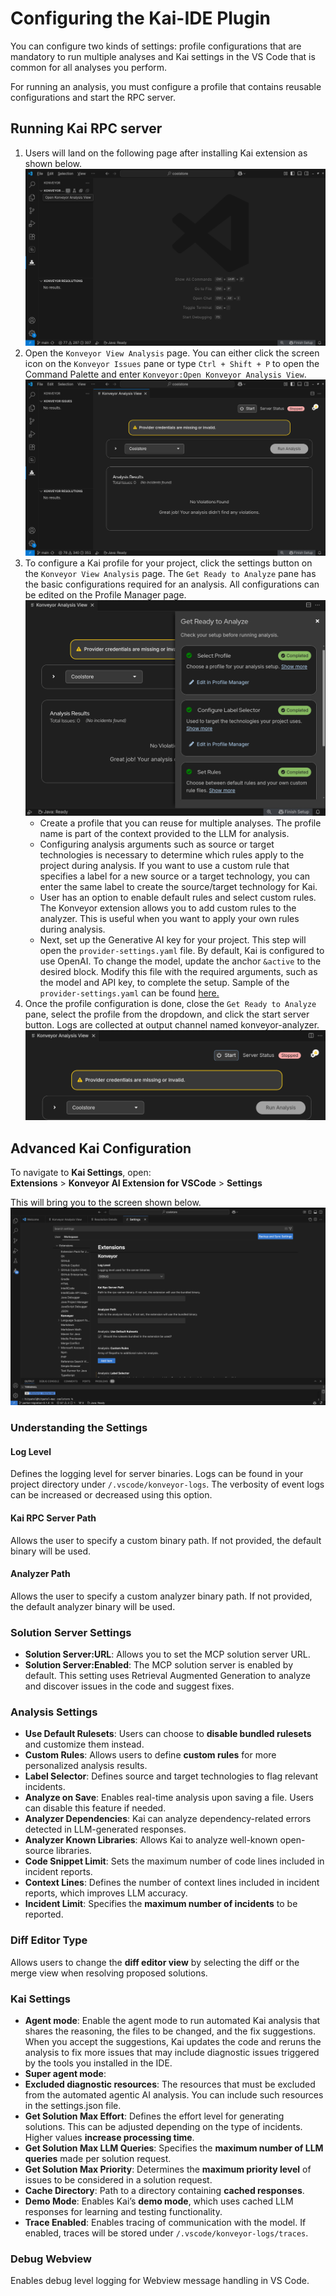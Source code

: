 # Configuring the Kai-IDE Plugin

You can configure two kinds of settings: profile configurations that are mandatory to run multiple analyses and Kai settings in the VS Code that is common for all analyses you perform.

For running an analysis, you must configure a profile that contains reusable configurations and start the RPC server.

## Running Kai RPC server

1. Users will land on the following page after installing Kai extension as shown below. 
   ![initial screen](images/first-screen.png)
2.  Open the `Konveyor View Analysis` page. You can either click the screen icon on the `Konveyor Issues` pane or type `Ctrl + Shift + P` to open the Command Palette and enter `Konveyor:Open Konveyor Analysis View`.
   ![Konveyor View Analysis](images/konveyor-analysis-view-page.png)
3. To configure a Kai profile for your project, click the settings button on the `Konveyor View Analysis` page. The `Get Ready to Analyze` pane has the basic configurations required for an analysis. All configurations can be edited on the Profile Manager page.
   ![profile-configuration](images/get-ready-to-analyze.png)
   - Create a profile that you can reuse for multiple analyses. The profile name is part of the context provided to the LLM for analysis. 
   - Configuring analysis arguments such as source or target technologies is necessary to determine which rules apply to the project during analysis. If you want to use a custom rule that specifies a label for a new source or a target technology, you can enter the same label to create the source/target technology for Kai.
   - User has an option to enable default rules and select custom rules. The Konveyor extension allows you to add custom rules to the analyzer. This is useful when you want to apply your own rules during analysis.
   - Next, set up the Generative AI key for your project. This step will open the `provider-settings.yaml` file. By default, Kai is configured to use OpenAI. To change the model, update the anchor `&active` to the desired block. Modify this file with the required arguments, such as the model and API key, to complete the setup. Sample of the `provider-settings.yaml` can be found [here.](https://github.com/konveyor/editor-extensions/blob/main/vscode/resources/sample-provider-settings.yaml)
4. Once the profile configuration is done, close the `Get Ready to Analyze` pane, select the profile from the dropdown, and click the start server button. Logs are collected at output channel named konveyor-analyzer.
   ![image](images/start-rpc-server.png)

## Advanced Kai Configuration

To navigate to **Kai Settings**, open:  
**Extensions** > **Konveyor AI Extension for VSCode** > **Settings**

This will bring you to the screen shown below.  
 ![advancedConfig](images/advanced_config.png)

### Understanding the Settings

#### **Log Level**

Defines the logging level for server binaries. Logs can be found in your project directory under `/.vscode/konveyor-logs`. The verbosity of event logs can be increased or decreased using this option.

#### **Kai RPC Server Path**

Allows the user to specify a custom binary path. If not provided, the default binary will be used.

#### **Analyzer Path**

Allows the user to specify a custom analyzer binary path. If not provided, the default analyzer binary will be used.

### **Solution Server Settings**

 - **Solution Server:URL**: Allows you to set the MCP solution server URL. 
 - **Solution Server:Enabled**: The MCP solution server is enabled by default. This setting uses Retrieval Augmented Generation to analyze and discover issues in the code and suggest fixes.

### **Analysis Settings**

- **Use Default Rulesets**: Users can choose to **disable bundled rulesets** and customize them instead.
- **Custom Rules**: Allows users to define **custom rules** for more personalized analysis results.
- **Label Selector**: Defines source and target technologies to flag relevant incidents.
- **Analyze on Save**: Enables real-time analysis upon saving a file. Users can disable this feature if needed.
- **Analyzer Dependencies**: Kai can analyze dependency-related errors detected in LLM-generated responses.
- **Analyzer Known Libraries**: Allows Kai to analyze well-known open-source libraries.
- **Code Snippet Limit**: Sets the maximum number of code lines included in incident reports.
- **Context Lines**: Defines the number of context lines included in incident reports, which improves LLM accuracy.
- **Incident Limit**: Specifies the **maximum number of incidents** to be reported.

### **Diff Editor Type**

Allows users to change the **diff editor view** by selecting the diff or the merge view when resolving proposed solutions.

### **Kai Settings**

- **Agent mode**: Enable the agent mode to run automated Kai analysis that shares the reasoning, the files to be changed, and the fix suggestions. When you accept the suggestions, Kai updates the code and reruns the analysis to fix more issues that may include diagnostic issues triggered by the tools you installed in the IDE.
- **Super agent mode**:
- **Excluded diagnostic resources**: The resources that must be excluded from the automated agentic AI analysis. You can include such resources in the settings.json file.
- **Get Solution Max Effort**: Defines the effort level for generating solutions. This can be adjusted depending on the type of incidents. Higher values **increase processing time**.
- **Get Solution Max LLM Queries**: Specifies the **maximum number of LLM queries** made per solution request.
- **Get Solution Max Priority**: Determines the **maximum priority level** of issues to be considered in a solution request.
- **Cache Directory**: Path to a directory containing **cached responses**.
- **Demo Mode**: Enables Kai’s **demo mode**, which uses cached LLM responses for learning and testing functionality.
- **Trace Enabled**: Enables tracing of communication with the model. If enabled, traces will be stored under `/.vscode/konveyor-logs/traces`.

### **Debug Webview**

Enables debug level logging for Webview message handling in VS Code. 

<!-- - **Trace Message Connection**: Enables tracing of JSON-RPC calls between the extension and the Kai server. -->
